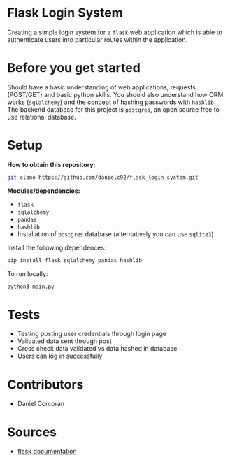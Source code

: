 # Flask Login System
Creating a simple login system for a `flask` web application which is able to authenticate users into particular routes within the application.

# Before you get started
Should have a basic understanding of web applications, requests (POST/GET) and basic python skills. You should also understand how ORM works (`sqlalchemy`) and the concept of hashing passwords with `hashlib`. The backend database for this project is `postgres`, an open source free to use relational database.

# Setup
**How to obtain this repository:**
```sh
git clone https://github.com/danielc92/flask_login_system.git
```
**Modules/dependencies:**
- `flask`
- `sqlalchemy`
- `pandas`
- `hashlib`
- Installation of `postgres` database (alternatively you can use `sqlite3`)


Install the following dependences:
```sh
pip install flask sqlalchemy pandas hashlib
```

To run locally:
```sh
python3 main.py
```

# Tests
- Testing posting user credentials through login page
- Validated data sent through post
- Cross check data validated vs data hashed in database
- Users can log in successfully

# Contributors
- Daniel Corcoran

# Sources
- [flask documentation](http://flask.pocoo.org/)
